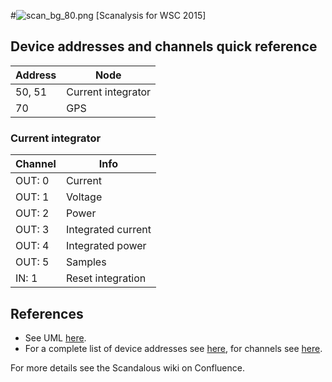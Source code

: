 #![scan_bg_80.png](https://bitbucket.org/repo/doeRBx/images/1974197745-scan_bg_80.png)
[Scanalysis for WSC 2015]

## Device addresses and channels quick reference
| Address | Node |
|---------|------|
| 50, 51 | Current integrator |
| 70 | GPS |

### Current integrator
| Channel | Info |
|---------|------|
| OUT: 0  | Current |
| OUT: 1  | Voltage |
| OUT: 2  | Power |
| OUT: 3  | Integrated current |
| OUT: 4  | Integrated power |
| OUT: 5  | Samples |
| IN: 1   | Reset integration |

## References
* See UML [here](https://bitbucket.org/repo/doeRBx/images/3660329396-scanalysis_uml.png).
* For a complete list of device addresses see [here](https://github.com/sunswift/scandal/blob/master/include/scandal/addresses.h), for channels see [here](https://github.com/sunswift/scandal/blob/master/include/scandal/devices.h).

For more details see the Scandalous wiki on Confluence.
